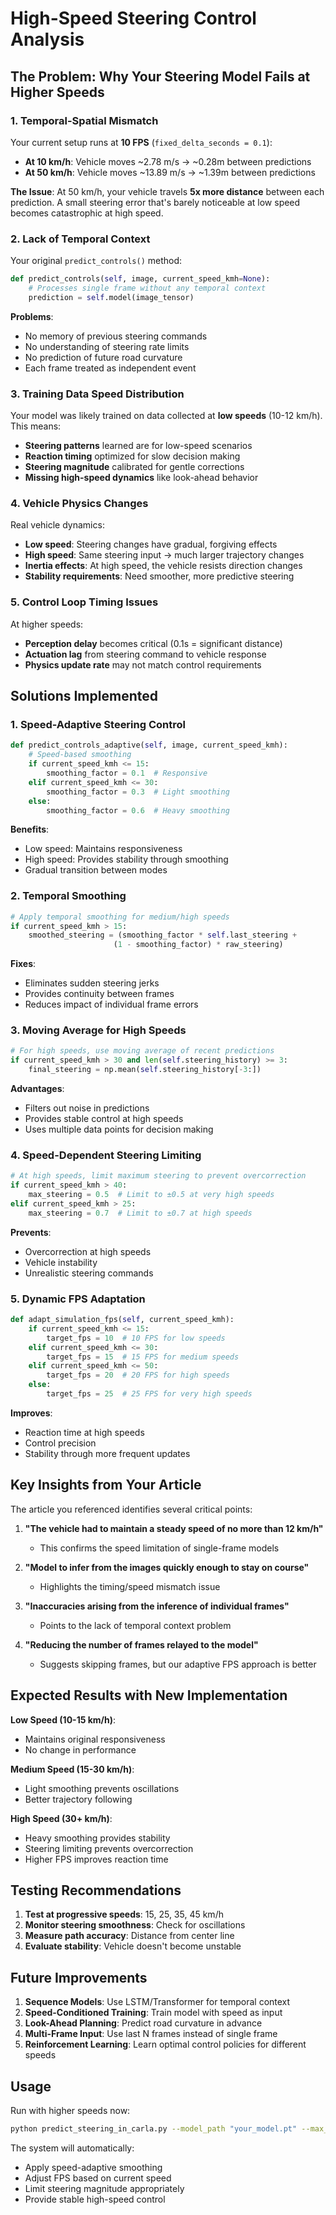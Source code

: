 # High-Speed Steering Control Analysis

## The Problem: Why Your Steering Model Fails at Higher Speeds

### 1. **Temporal-Spatial Mismatch**

Your current setup runs at **10 FPS** (`fixed_delta_seconds = 0.1`):

- **At 10 km/h**: Vehicle moves ~2.78 m/s → ~0.28m between predictions
- **At 50 km/h**: Vehicle moves ~13.89 m/s → ~1.39m between predictions

**The Issue**: At 50 km/h, your vehicle travels **5x more distance** between each prediction. A small steering error that's barely noticeable at low speed becomes catastrophic at high speed.

### 2. **Lack of Temporal Context** 

Your original `predict_controls()` method:
```python
def predict_controls(self, image, current_speed_kmh=None):
    # Processes single frame without any temporal context
    prediction = self.model(image_tensor)
```

**Problems**:
- No memory of previous steering commands
- No understanding of steering rate limits
- No prediction of future road curvature
- Each frame treated as independent event

### 3. **Training Data Speed Distribution**

Your model was likely trained on data collected at **low speeds** (10-12 km/h). This means:

- **Steering patterns** learned are for low-speed scenarios
- **Reaction timing** optimized for slow decision making  
- **Steering magnitude** calibrated for gentle corrections
- **Missing high-speed dynamics** like look-ahead behavior

### 4. **Vehicle Physics Changes**

Real vehicle dynamics:
- **Low speed**: Steering changes have gradual, forgiving effects
- **High speed**: Same steering input → much larger trajectory changes
- **Inertia effects**: At high speed, the vehicle resists direction changes
- **Stability requirements**: Need smoother, more predictive steering

### 5. **Control Loop Timing Issues**

At higher speeds:
- **Perception delay** becomes critical (0.1s = significant distance)
- **Actuation lag** from steering command to vehicle response
- **Physics update rate** may not match control requirements

## Solutions Implemented

### 1. **Speed-Adaptive Steering Control**

```python
def predict_controls_adaptive(self, image, current_speed_kmh):
    # Speed-based smoothing
    if current_speed_kmh <= 15:
        smoothing_factor = 0.1  # Responsive
    elif current_speed_kmh <= 30:
        smoothing_factor = 0.3  # Light smoothing
    else:
        smoothing_factor = 0.6  # Heavy smoothing
```

**Benefits**:
- Low speed: Maintains responsiveness
- High speed: Provides stability through smoothing
- Gradual transition between modes

### 2. **Temporal Smoothing**

```python
# Apply temporal smoothing for medium/high speeds
if current_speed_kmh > 15:
    smoothed_steering = (smoothing_factor * self.last_steering + 
                       (1 - smoothing_factor) * raw_steering)
```

**Fixes**:
- Eliminates sudden steering jerks
- Provides continuity between frames
- Reduces impact of individual frame errors

### 3. **Moving Average for High Speeds**

```python
# For high speeds, use moving average of recent predictions
if current_speed_kmh > 30 and len(self.steering_history) >= 3:
    final_steering = np.mean(self.steering_history[-3:])
```

**Advantages**:
- Filters out noise in predictions
- Provides stable control at high speeds
- Uses multiple data points for decision making

### 4. **Speed-Dependent Steering Limiting**

```python
# At high speeds, limit maximum steering to prevent overcorrection
if current_speed_kmh > 40:
    max_steering = 0.5  # Limit to ±0.5 at very high speeds
elif current_speed_kmh > 25:
    max_steering = 0.7  # Limit to ±0.7 at high speeds
```

**Prevents**:
- Overcorrection at high speeds
- Vehicle instability
- Unrealistic steering commands

### 5. **Dynamic FPS Adaptation**

```python
def adapt_simulation_fps(self, current_speed_kmh):
    if current_speed_kmh <= 15:
        target_fps = 10  # 10 FPS for low speeds
    elif current_speed_kmh <= 30:
        target_fps = 15  # 15 FPS for medium speeds  
    elif current_speed_kmh <= 50:
        target_fps = 20  # 20 FPS for high speeds
    else:
        target_fps = 25  # 25 FPS for very high speeds
```

**Improves**:
- Reaction time at high speeds
- Control precision
- Stability through more frequent updates

## Key Insights from Your Article

The article you referenced identifies several critical points:

1. **"The vehicle had to maintain a steady speed of no more than 12 km/h"**
   - This confirms the speed limitation of single-frame models

2. **"Model to infer from the images quickly enough to stay on course"**
   - Highlights the timing/speed mismatch issue

3. **"Inaccuracies arising from the inference of individual frames"**
   - Points to the lack of temporal context problem

4. **"Reducing the number of frames relayed to the model"**
   - Suggests skipping frames, but our adaptive FPS approach is better

## Expected Results with New Implementation

**Low Speed (10-15 km/h)**:
- Maintains original responsiveness
- No change in performance

**Medium Speed (15-30 km/h)**:  
- Light smoothing prevents oscillations
- Better trajectory following

**High Speed (30+ km/h)**:
- Heavy smoothing provides stability
- Steering limiting prevents overcorrection
- Higher FPS improves reaction time

## Testing Recommendations

1. **Test at progressive speeds**: 15, 25, 35, 45 km/h
2. **Monitor steering smoothness**: Check for oscillations
3. **Measure path accuracy**: Distance from center line
4. **Evaluate stability**: Vehicle doesn't become unstable

## Future Improvements

1. **Sequence Models**: Use LSTM/Transformer for temporal context
2. **Speed-Conditioned Training**: Train model with speed as input
3. **Look-Ahead Planning**: Predict road curvature in advance
4. **Multi-Frame Input**: Use last N frames instead of single frame
5. **Reinforcement Learning**: Learn optimal control policies for different speeds

## Usage

Run with higher speeds now:
```bash
python predict_steering_in_carla.py --model_path "your_model.pt" --max_speed 35 --duration 300
```

The system will automatically:
- Apply speed-adaptive smoothing
- Adjust FPS based on current speed  
- Limit steering magnitude appropriately
- Provide stable high-speed control 